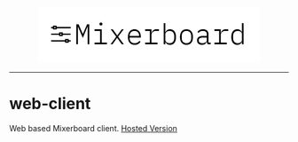 <p align="center">
  <img src="https://raw.githubusercontent.com/mixerboard/brand/master/logos/logo-1x.png" alt="Mixerboard" />
</p>

-------------------
# web-client
Web based Mixerboard client. [Hosted Version](https://mixerboard.vercel.app/)
